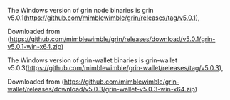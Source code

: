 The Windows version of grin node binaries is grin v5.0.1(https://github.com/mimblewimble/grin/releases/tag/v5.0.1),

Downloaded from (https://github.com/mimblewimble/grin/releases/download/v5.0.1/grin-v5.0.1-win-x64.zip)
                
The Windows version of grin-wallet binaries is grin-wallet v5.0.3(https://github.com/mimblewimble/grin-wallet/releases/tag/v5.0.3),

Downloaded from (https://github.com/mimblewimble/grin-wallet/releases/download/v5.0.3/grin-wallet-v5.0.3-win-x64.zip)